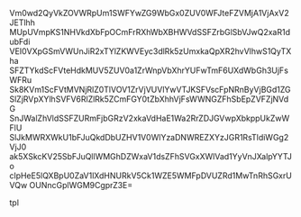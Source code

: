 Vm0wd2QyVkZOVWRpUm1SWFYwZG9WbGx0ZUV0WFJteFZVMjA1VjAxV2JETlhh
MUpUVmpKS1NHVkdXbFpOCmFrRXhWbXBHWVdSSFZrbGlSbVJwQ2xaR1dubFdi
VEI0VXpGSmVWUnJiR2xTYlZKWVEyc3dlRk5zUmxkaQpXR2hvVlhwS1QyTXha
SFZTYkdScFVteHdkMUV5ZUV0a1ZrWnpVbXhrYUFwTmF6UXdWbGh3UjFsWFRu
Sk8KVm1ScFVtMVNjRlZ0TlVOV1ZrVjVUVlYwVTJKSFVscFpNRnByVjBGd1ZG
SlZjRVpXYlhSVFV6RlZlRk5ZCmFGY0tZbXhhVjFsWWNGZFhSbEpZVFZjNVdG
SnJWalZhVldSSFZURmFjbGRzV2xkaVdHaE1Wa2RrZDJGVwpXbkppUkZwWFlU
SlJkMWRXWkU1bFJuQkdDbUZHV1V0WlYzaDNWREZXYzJGR1RsTldiWGg2VjJ0
ak5XSkcKV25SbFJuQllWMGhDZWxaV1dsZFhSVGxXWlVad1YyVnJXalpYYTJo
clpHeE5lQXBpU0ZaV1lXdHNURkV5Ck1WZE5WMFpDVUZRd1MwTnRhSGxrUVQw
OUNncGplWGM9CgprZ3E=

tpl